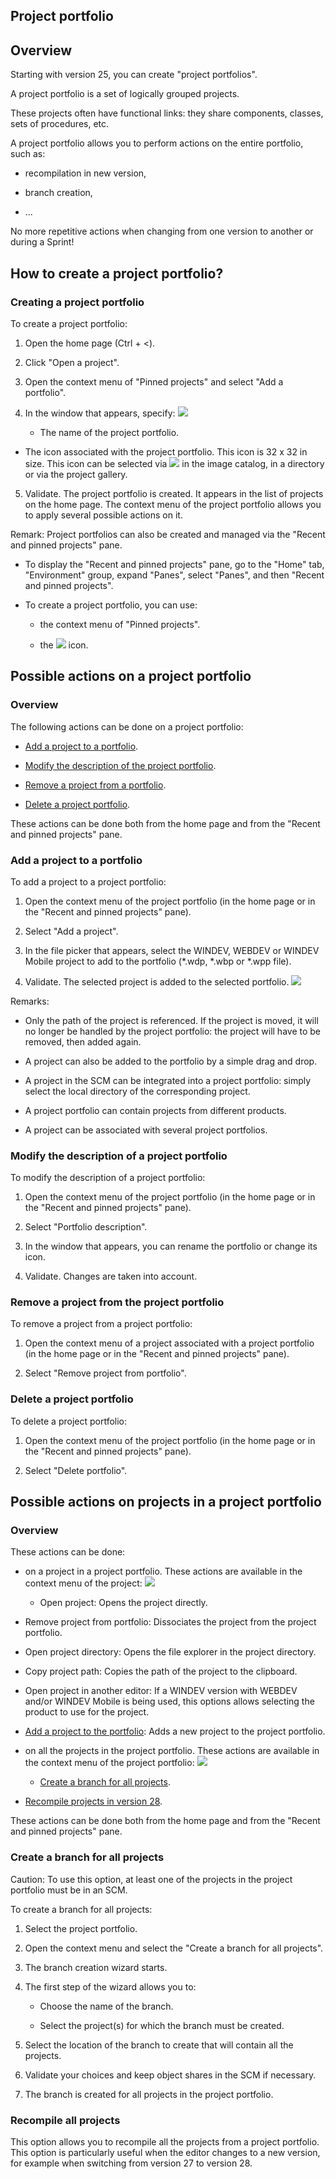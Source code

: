 


## Project portfolio
			



<a name="NOTE1"></a>
<a name="NOTE1_1"></a>


## Overview
<a name="overview_ELTTEXTE000258"></a>
Starting with version 25, you can create "project portfolios".

A project portfolio is a set of logically grouped projects.

These projects often have functional links: they share components, classes, sets of procedures, etc.

A project portfolio allows you to perform actions on the entire portfolio, such as:

- recompilation in new version, 

- branch creation, 

- ...


No more repetitive actions when changing from one version to another or during a Sprint!

<a name="NOTE2"></a>
<a name="NOTE2_1"></a>


## How to create a project portfolio?
<a name="how_create_project_portfolio_ELTTEXTE000282"></a>


### Creating a project portfolio
<a name="creating_project_portfolio_ELTPARAGRAPHE000030"></a>

To create a project portfolio: 

1. Open the home page (Ctrl + &lt;). 

2. Click "Open a project". 

3. Open the context menu of "Pinned projects" and select "Add a portfolio". 

4. In the window that appears, specify: 
![](https://doc.pcsoft.fr/en-US/images/image.awp?langid=3&name=Portefeuille%20-%20HC%20N%B0001.gif)


	- The name of the project portfolio. 

- The icon associated with the project portfolio. This icon is 32 x 32 in size. This icon can be selected via ![](https://doc.pcsoft.fr/en-US/images/image.awp?langid=3&name=Portefeuille%20-%20HC%20N%B0001%201.gif)
 in the image catalog, in a directory or via the project gallery. 

5. Validate. The project portfolio is created. It appears in the list of projects on the home page. The context menu of the project portfolio allows you to apply several possible actions on it. 




Remark: Project portfolios can also be created and managed via the "Recent and pinned projects" pane. 

- To display the "Recent and pinned projects" pane, go to the "Home" tab, "Environment" group, expand "Panes", select "Panes", and then "Recent and pinned projects". 

- To create a project portfolio, you can use: 

	- the context menu of "Pinned projects". 

	- the ![](https://doc.pcsoft.fr/en-US/images/image.awp?langid=3&name=Portefeuille%20-%20HC%20N%B0002%201.gif)
 icon. 







<a name="NOTE3"></a>
<a name="NOTE3_1"></a>


## Possible actions on a project portfolio
<a name="possible_actions_project_portfolio_ELTTEXTE000306"></a>


### Overview
<a name="overview_ELTPARAGRAPHE000073"></a>

The following actions can be done on a project portfolio: 

- [Add a project to a portfolio](#NOTE3_2).

- [Modify the description of the project portfolio](#NOTE3_3). 

- [Remove a project from a portfolio](#NOTE3_4).

- [Delete a project portfolio](#NOTE3_5). 




These actions can be done both from the home page and from the "Recent and pinned projects" pane. 
<a name="NOTE3_2"></a>


### Add a project to a portfolio
<a name="add_project_portfolio_ELTPARAGRAPHE000095"></a>

To add a project to a project portfolio: 

1. Open the context menu of the project portfolio (in the home page or in the "Recent and pinned projects" pane). 

2. Select "Add a project". 

3. In the file picker that appears, select the WINDEV, WEBDEV or WINDEV Mobile project to add to the portfolio (\*.wdp, \*.wbp or \*.wpp file). 

4. Validate. The selected project is added to the selected portfolio. 
![](https://doc.pcsoft.fr/en-US/images/image.awp?langid=3&name=Portefeuille%20-%20HC%20N%B0002.gif)





Remarks: 

- Only the path of the project is referenced. If the project is moved, it will no longer be handled by the project portfolio: the project will have to be removed, then added again. 

- A project can also be added to the portfolio by a simple drag and drop. 

- A project in the SCM can be integrated into a project portfolio: simply select the local directory of the corresponding project. 

- A project portfolio can contain projects from different products. 

- A project can be associated with several project portfolios. 



<a name="NOTE3_3"></a>


### Modify the description of a project portfolio
<a name="modify_the_description_project_portfolio_ELTPARAGRAPHE000116"></a>

To modify the description of a project portfolio: 

1. Open the context menu of the project portfolio (in the home page or in the "Recent and pinned projects" pane). 

2. Select "Portfolio description". 

3. In the window that appears, you can rename the portfolio or change its icon. 

4. Validate. Changes are taken into account. 



<a name="NOTE3_4"></a>


### Remove a project from the project portfolio
<a name="remove_project_from_the_project_portfolio_ELTPARAGRAPHE000128"></a>

To remove a project from a project portfolio: 

1. Open the context menu of a project associated with a project portfolio (in the home page or in the "Recent and pinned projects" pane). 

2. Select "Remove project from portfolio". 



<a name="NOTE3_5"></a>


### Delete a project portfolio
<a name="delete_project_portfolio_ELTPARAGRAPHE000142"></a>

To delete a project portfolio: 

1. Open the context menu of the project portfolio (in the home page or in the "Recent and pinned projects" pane). 

2. Select "Delete portfolio". 




<a name="NOTE4"></a>
<a name="NOTE4_1"></a>


## Possible actions on projects in a project portfolio
<a name="possible_actions_projects_project_portfolio_ELTTEXTE000354"></a>


### Overview
<a name="overview_ELTPARAGRAPHE000158"></a>

These actions can be done: 

- on a project in a project portfolio. These actions are available in the context menu of the project: 
![](https://doc.pcsoft.fr/en-US/images/image.awp?langid=3&name=Portefeuille%20-%20HC%20N%B0003.gif)


	- Open project: Opens the project directly. 

- Remove project from portfolio: Dissociates the project from the project portfolio. 

- Open project directory: Opens the file explorer in the project directory. 

- Copy project path: Copies the path of the project to the clipboard. 

- Open project in another editor: If a WINDEV version with WEBDEV and/or WINDEV Mobile is being used, this options allows selecting the product to use for the project. 

- [Add a project to the portfolio](#NOTE3_2): Adds a new project to the project portfolio. 

- on all the projects in the project portfolio. These actions are available in the context menu of the project portfolio: 
![](https://doc.pcsoft.fr/en-US/images/image.awp?langid=3&name=Portefeuille%20-%20HC%20N%B0004.gif)


	- [Create a branch for all projects](#NOTE4_2). 

- [Recompile projects in version 28](#NOTE4_3). 




These actions can be done both from the home page and from the "Recent and pinned projects" pane. 
<a name="NOTE4_2"></a>


### Create a branch for all projects
<a name="create_branch_for_all_projects_ELTPARAGRAPHE000189"></a>

Caution: To use this option, at least one of the projects in the project portfolio must be in an SCM. 

To create a branch for all projects: 

1. Select the project portfolio. 

2. Open the context menu and select the "Create a branch for all projects". 

3. The branch creation wizard starts. 

4. The first step of the wizard allows you to: 

	- Choose the name of the branch. 

	- Select the project(s) for which the branch must be created. 




5. Select the location of the branch to create that will contain all the projects. 

6. Validate your choices and keep object shares in the SCM if necessary. 

7. The branch is created for all projects in the project portfolio. 



<a name="NOTE4_3"></a>


### Recompile all projects
<a name="recompile_all_projects_ELTPARAGRAPHE000209"></a>

This option allows you to recompile all the projects from a project portfolio. This option is particularly useful when the editor changes to a new version, for example when switching from version 27 to version 28.   


